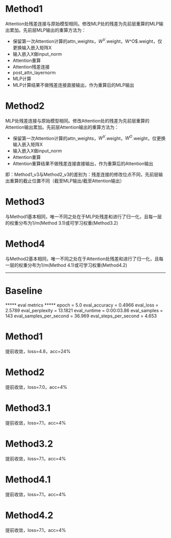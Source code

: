 # Method1
Attention处残差连接与原始模型相同。修改MLP处的残差为先前层重算的MLP输出累加。先前层MLP输出的重算方法为：
* 保留第一次Attention计算的attn_weights，$W^V$.weight$，$W^O$.weight，仅更换输入嵌入矩阵X
* 输入嵌入X做input_norm
* Attention重算
* Attention残差连接
* post_attn_layernorm
* MLP计算
* MLP计算结果不做残差连接直接输出，作为重算后的MLP输出

# Method2
MLP处残差连接与原始模型相同。修改Attention处的残差为先前层重算的Attention输出累加。先前层Attention输出的重算方法为：
* 保留第一次Attention计算的attn_weights，$W^V$.weight，$W^O$.weight，仅更换输入嵌入矩阵X
* 输入嵌入X做input_norm
* Attention重算
* Attention重算结果不做残差连接直接输出，作为重算后的Attention输出

即：Method1_v3与Method2_v3的差别为：残差连接的修改位点不同，先前层输出重算的截止位置不同（截至MLP输出/截至Attention输出）

# Method3
与Method1基本相同，唯一不同之处在于MLP处残差和进行了归一化，且每一层的权重分布为1/m(Method 3.1)或可学习权重(Method3.2)

# Method4
与Method2基本相同，唯一不同之处在于Attention处残差和进行了归一化，且每一层的权重分布为1/m(Method 4.1)或可学习权重(Method4.2)

---


# Baseline

***** eval metrics *****
  epoch                   =        5.0
  eval_accuracy           =     0.4966
  eval_loss               =     2.5789
  eval_perplexity         =    13.1821
  eval_runtime            = 0:00:03.86
  eval_samples            =        143
  eval_samples_per_second =     36.969
  eval_steps_per_second   =      4.653

# Method1
提前收敛，loss=4.8，acc=24%

# Method2
提前收敛，loss=7.0，acc=4%

# Method3.1
提前收敛，loss=7.1，acc=4%

# Method3.2
提前收敛，loss=7.1，acc=4%

# Method4.1
提前收敛，loss=7.1，acc=4%

# Method4.2
提前收敛，loss=7.1，acc=4%